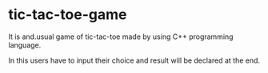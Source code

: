 # tic-tac-toe-game
It is and.usual game of tic-tac-toe made by using C++ programming language.

In this users have to input their choice and result will be declared at the end.
